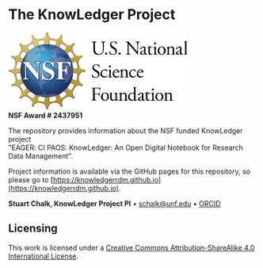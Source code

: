 # The KnowLedger Project

![nsflogo](book/images/nsflogo.jpg)<br/>
**NSF Award # 2437951**

The repository provides information about the NSF funded KnowLedger project<br/>
"EAGER: CI PAOS: KnowLedger: An Open Digital Notebook for Research Data Management".

Project information is available via the GitHub pages for this repository, so please go to
[https://knowledgerrdm.github.io](https://knowledgerrdm.github.io).

**Stuart Chalk, KnowLedger Project PI** &bullet;
[schalk@unf.edu](mailto:schalk@unf.edu) &bullet;
[ORCID](https://orcid.org/0000-0002-0703-7776)

## Licensing
This work is licensed under a
[Creative Commons Attribution-ShareAlike 4.0 International License][cc-by-sa].

[cc-by-sa]: http://creativecommons.org/licenses/by-sa/4.0/